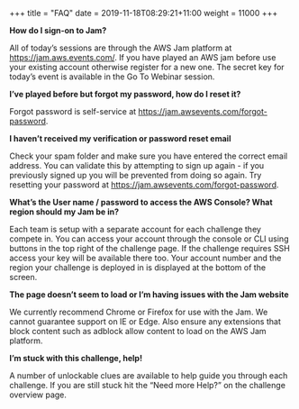 +++
title = "FAQ"
date = 2019-11-18T08:29:21+11:00
weight = 11000
+++

**How do I sign-on to Jam?**

All of today’s sessions are through the AWS Jam platform at https://jam.aws.events.com/. If you have played an AWS jam before use your existing account otherwise register for a new one. The secret key for today’s event is available in the Go To Webinar session.

**I’ve played before but forgot my password, how do I reset it?**

Forgot password is self-service at https://jam.awsevents.com/forgot-password. 

**I haven’t received my verification or password reset email**

Check your spam folder and make sure you have entered the correct email address. You can validate this by attempting to sign up again - if you previously signed up you will be prevented from doing so again. Try resetting your password at https://jam.awsevents.com/forgot-password. 

**What’s the User name / password to access the AWS Console? What region should my Jam be in?**

Each team is setup with a separate account for each challenge they compete in. You can access your account through the console or CLI using buttons in the top right of the challenge page. If the challenge requires SSH access your key will be available there too. Your account number and the region your challenge is deployed in is displayed at the bottom of the screen.

**The page doesn’t seem to load or I’m having issues with the Jam website**

We currently recommend Chrome or Firefox for use with the Jam. We cannot guarantee support on IE or Edge. Also ensure any extensions that block content such as adblock allow content to load on the AWS Jam platform.

**I’m stuck with this challenge, help!**

A number of unlockable clues are available to help guide you through each challenge. If you are still stuck hit the “Need more Help?” on the challenge overview page.